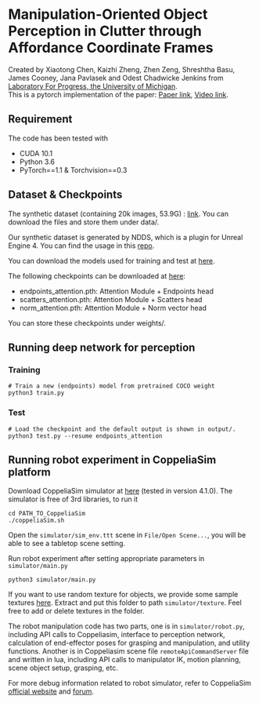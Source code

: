 # Manipulation-Oriented Object Perception in Clutter through Affordance Coordinate Frames
Created by Xiaotong Chen, Kaizhi Zheng, Zhen Zeng, Shreshtha Basu, James Cooney, Jana Pavlasek and Odest Chadwicke Jenkins from 
[Laboratory For Progress, the University of Michigan](https://progress.eecs.umich.edu/index.html).  
This is a pytorch implementation of the paper: [Paper link](https://arxiv.org/abs/2010.08202), [Video link](https://youtu.be/7P9_O9wveYk).

## Requirement
The code has been tested with 
* CUDA 10.1
* Python 3.6
* PyTorch==1.1 & Torchvision==0.3

## Dataset & Checkpoints
The synthetic dataset (containing 20k images, 53.9G) : [link](). You can download the files and store them under data/.

Our synthetic dataset is generated by NDDS, which is a plugin for Unreal Engine 4. You can find the usage in this [repo](https://github.com/NVIDIA/Dataset_Synthesizer).

You can download the models used for training and test at [here](https://drive.google.com/file/d/1MjNUxhO12YMb1KeFSTLqjuGXjslhmqYW/view?usp=sharing).

The following checkpoints can be downloaded at [here]():
* endpoints_attention.pth: Attention Module + Endpoints head
* scatters_attention.pth: Attention Module + Scatters head
* norm_attention.pth: Attention Module + Norm vector head

You can store these checkpoints under weights/.
## Running deep network for perception
### Training
```
# Train a new (endpoints) model from pretrained COCO weight
python3 train.py
```

### Test
```
# Load the checkpoint and the default output is shown in output/.
python3 test.py --resume endpoints_attention
```

## Running robot experiment in CoppeliaSim platform

Download CoppeliaSim simulator at [here](https://www.coppeliarobotics.com/downloads) (tested in version 4.1.0).
The simulator is free of 3rd libraries, to run it
```
cd PATH_TO_CoppeliaSim
./coppeliaSim.sh
```

Open the `simulator/sim_env.ttt` scene in `File/Open Scene...`, you will be able to see a tabletop scene setting.

Run robot experiment after setting appropriate parameters in `simulator/main.py`
```
python3 simulator/main.py
```

If you want to use random texture for objects, we provide some sample textures [here](https://drive.google.com/file/d/1FwILIEZ9VrX7HSvWRNmS04xOw3jmajTy/view?usp=sharing). 
Extract and put this folder to path `simulator/texture`. Feel free to add or delete textures in the folder.

The robot manipulation code has two parts, one is in `simulator/robot.py`, including API calls to Coppeliasim, interface to perception network,
calculation of end-effector poses for grasping and manipulation, and utility functions. Another is in Coppeliasim scene file `remoteApiCommandServer` file and written in lua, 
including API calls to manipulator IK, motion planning, scene object setup, grasping, etc.

For more debug information related to robot simulator, refer to CoppeliaSim [official website](https://www.coppeliarobotics.com/)
 and [forum](https://forum.coppeliarobotics.com/).
